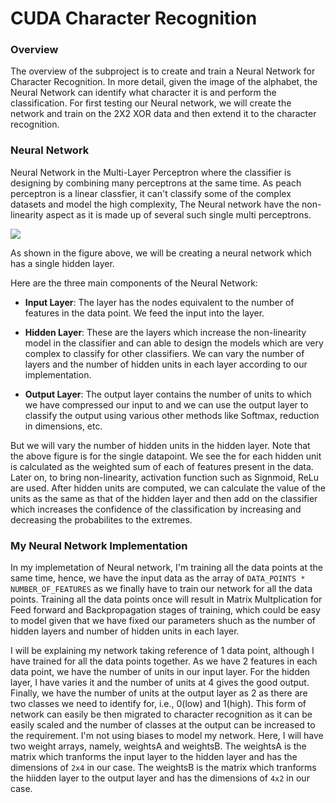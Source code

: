 CUDA Character Recognition
======================

### Overview

The overview of the subproject is to create and train a Neural Network for Character Recognition. In more detail, given the image of the alphabet, the Neural Network can identify what character it is and perform the classification. For first testing our Neural network, we will create the network and train on the 2X2 XOR data and then extend it to the character recognition.

### Neural Network

Neural Network in the Multi-Layer Perceptron where the classifier is designing by combining many perceptrons at the same time. As peach perceptron is a linear classfier, it can't classify some of the complex datasets and model the high complexity, The Neural network have the non-linearity aspect as it is made up of several such single multi perceptrons. 

![](img/Weighting.PNG)

As shown in the figure above, we will be creating a neural network which has a single hidden layer. 

Here are the three main components of the Neural Network:

* **Input Layer**: The layer has the nodes equivalent to the number of features in the data point. We feed the input into the layer.

* **Hidden Layer**: These are the layers which increase the non-linearity model in the classifier and can able to design the models which are very complex to classify for other classifiers. We can vary the number of layers and the number of hidden units in each layer according to our implementation. 

* **Output Layer**: The output layer contains the number of units to which we have compressed our input to and we can use the output layer to classify the output using various other methods like Softmax, reduction in dimensions, etc.

But we will vary the number of hidden units in the hidden layer. Note that the above figure is for the single datapoint. We see the for each hidden unit is calculated as the weighted sum of each of features present in the data. Later on, to bring non-linearity, activation function such as Signmoid, ReLu are used. After hidden units are computed, we can calculate the value of the units as the same as that of the hidden layer and then add on the classifier which increases the confidence of the classification by increasing and decreasing the probabilites to the extremes. 

### My Neural Network Implementation

In my implemetation of Neural network, I'm training all the data points at the same time, hence, we have the input data as the array of `DATA_POINTS * NUMBER_OF_FEATURES` as we finally have to train our network for all the data points. Training all the data points once will result in Matrix Multplication for Feed forward and Backpropagation stages of training, which could be easy to model given that we have fixed our parameters shuch as the number of hidden layers and number of hidden units in each layer. 

I will be explaining my network taking reference of 1 data point, although I have trained for all the data points together. As we have 2 features in each data point, we have the number of units in our input layer. For the hidden layer, I have varies it and the number of units at 4 gives the good output. Finally, we have the number of units at the output layer as 2 as there are two classes we need to identify for, i.e., 0(low) and 1(high). This form of network can easily be then migrated to character recognition as it can be easily scaled and the number of classes at the output can be increased to the requirement. I'm not using biases to model my network. Here, I will have two weight arrays, namely, weightsA and weightsB. The weightsA is the matrix which tranforms the input layer to the hidden layer and has the dimensions of `2x4` in our case.  The weightsB is the matrix which tranforms the hiidden layer to the output layer and has the dimensions of `4x2` in our case. 
